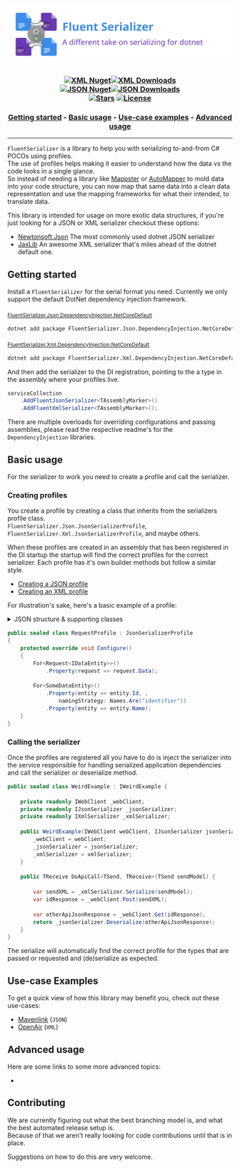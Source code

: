 [//]: # (Header)

[package-url-xml]: https://www.nuget.org/packages/FluentSerializer.Xml/
[package-shield-v-xml]: https://img.shields.io/nuget/v/FluentSerializer.Xml.svg?style=flat-square
[package-shield-d-xml]: https://img.shields.io/nuget/dt/FluentSerializer.Xml.svg?style=flat-square
[package-url-json]: https://www.nuget.org/packages/FluentSerializer.Json/
[package-shield-v-json]: https://img.shields.io/nuget/v/FluentSerializer.Json.svg?style=flat-square
[package-shield-d-json]: https://img.shields.io/nuget/dt/FluentSerializer.Json.svg?style=flat-square

[license-url]: https://github.com/Marvin-Brouwer/FluentSerializer/blob/main/License.md#readme
[license-shield]: https://img.shields.io/badge/license-Apache--2.0-blue.svg?style=flat-square
[repo-stars-url]: https://github.com/Marvin-Brouwer/FluentSerializer/stargazers
[repo-stars-shield]: https://img.shields.io/github/stars/Marvin-Brouwer/FluentSerializer.svg?color=brightgreen&style=flat-square

<h1 align="center">
	<a href="https://github.com/Marvin-Brouwer/FluentSerializer#readme">
	<img alt="Fluent Serializer banner"
		src="https://github.com/Marvin-Brouwer/FluentSerializer/raw/main/doc/logo/Banner.optimized.svg" />
	</a>
</h1>

<h3 align="center">

[![XML Nuget][package-shield-v-xml]![XML Downloads][package-shield-d-xml]][package-url-xml]  
[![JSON Nuget][package-shield-v-json]![JSON Downloads][package-shield-d-Json]][package-url-json]  
[![Stars][repo-stars-shield]][repo-stars-url] [![License][license-shield]][license-url]  

</h3>

[//]: # (TOC)

<h3 align="center">

[Getting started](#getting-started) - 
[Basic usage](#basic-usage) - 
[Use-case examples](#use-case-examples) - 
[Advanced usage](#advanced-usage)

</h3>
<hr/>

[//]: # (Document)
[mappster]: https://github.com/MapsterMapper/Mapster#readme
[automapper]: https://github.com/AutoMapper/AutoMapper#readme

`FluentSerializer` is a library to help you with serializing to-and-from C# POCOs using profiles.  
The use of profiles helps making it easier to understand how the data vs the code looks in a single glance.  
So instead of needing a library like [Mappster][mappster] or [AutoMapper][automapper] to mold data into your code structure, you can now map that same data into a clean data representation and use the mapping frameworks for what their intended, to translate data.  
  
This library is intended for usage on more exotic data structures, if you're just looking for a JSON or XML serializer checkout these options:  
- [Newtonsoft.Json](https://github.com/JamesNK/Newtonsoft.Json#readme)
  The most commonly used dotnet JSON serializer
- [JaxLib](https://github.com/YAXLib/YAXLib#readme)
  An awesome XML serializer that's miles ahead of the dotnet default one.
  

## Getting started
[json-di-dotnet-readme]: https://github.com/Marvin-Brouwer/FluentSerializer/tree/main/src/FluentSerializer.Json.DependencyInjection.NetCoreDefault/Readme.md#readme
[xml-di-dotnet-readme]: https://github.com/Marvin-Brouwer/FluentSerializer/tree/main/src/FluentSerializer.Xml.DependencyInjection.NetCoreDefault/Readme.md#readme

Install a `FluentSerializer` for the serial format you need. Currently we only support the default DotNet dependency injection framework. 

<sub>[FluentSerializer.Json.DependencyInjection.NetCoreDefault][json-di-dotnet-readme]</sub>
```txt
dotnet add package FluentSerializer.Json.DependencyInjection.NetCoreDefault
```  
<sub>[FluentSerializer.Xml.DependencyInjection.NetCoreDefault][xml-di-dotnet-readme]</sub>
```txt
dotnet add package FluentSerializer.Xml.DependencyInjection.NetCoreDefault
```

And then add the serializer to the DI registration, pointing to the a type in the assembly where your profiles live.
```csharp
serviceCollection
	.AddFluentJsonSerializer<TAssemblyMarker>()
	.AddFluentXmlSerializer<TAssemblyMarker>();
```
There are multiple overloads for overriding configurations and passing assemblies, please read the respective readme's for the `DependencyInjection` libraries.

## Basic usage

For the serializer to work you need to create a profile and call the serializer.

### Creating profiles
You create a profile by creating a class that inherits from the serializers profile class.  
`FluentSerializer.Json.JsonSerializerProfile`, `FluentSerializer.Xml.JsonSerializerProfile`, and maybe others.  
 
When these profiles are created in an assembly that has been registered in the DI startup the startup will find the correct profiles for the correct serializer. Each profile has it's own builder methods but follow a similar style.  
- [Creating a JSON profile](https://github.com/Marvin-Brouwer/FluentSerializer/tree/main/src/FluentSerializer.Json/Readme.md#creating-profiles)
- [Creating an XML profile](https://github.com/Marvin-Brouwer/FluentSerializer/tree/main/src/FluentSerializer.Xml/Readme.md#creating-profiles)  

For illustration's sake, here's a basic example of a profile:  
<details>
  <summary>JSON structure & supporting classes</summary>

```jsonc
{ 
	"data": [{
		"identifier": 1,
		"name": "someName",
		// Some other properties we don't map
	}]
}
```
```csharp
public sealed class Request<TDataEntity> where TDataEntity: IDataEntity {
	public List<TDataEntity> Data { get; set; }
}
```
```csharp
public sealed class SomeDataEntity: IDataEntity {
	public string Id { get; set; }
	public string Name { get; set; }
}
```
</details>

```csharp
public sealed class RequestProfile : JsonSerializerProfile
{
	protected override void Configure()
	{
		For<Request<IDataEntity>>()
			.Property(request => request.Data);
		
		For<SomeDataEntity>()
			.Property(entity => entity.Id, ,
				namingStrategy: Names.Are("identifier"))
			.Property(entity => entity.Name);
	}
}
```

### Calling the serializer
Once the profiles are registered all you have to do is inject the serializer into the service responsible for handling serialized application dependencies and call the serializer or deserialize method.
```csharp
public sealed class WeirdExample : IWeirdExample {

	private readonly IWebClient _webClient;
	private readonly IJsonSerializer _jsonSerializer;
	private readonly IXmlSerializer _xmlSerializer;

	public WeirdExample(IWebClient webClient, IJsonSerializer jsonSerializer, IXmlSerializer xmlSerializer) {
		_webClient = webClient;
		_jsonSerializer = jsonSerializer;
		_xmlSerializer = xmlSerializer;
	}

	public TReceive DoApiCall<TSend, TReceive>(TSend sendModel) {

		var sendXML = _xmlSerializer.Serialize(sendModel);
		var idResponse = _webClient.Post(sendXML);

		var otherApiJsonResponse = _webClient.Get(idResponse);
		return _jsonSerializer.Deserialize(otherApiJsonResponse);
	}
}
```
The serialize will automatically find the correct profile for the types that are passed or requested and (de)serialize as expected.

## Use-case Examples

To get a quick view of how this library may benefit you, check out these use-cases:

- [Mavenlink](https://github.com/Marvin-Brouwer/FluentSerializer/tree/main/src/FluentSerializer.UseCase.Mavenlink/Readme.md#readme) (`JSON`)
- [OpenAir](https://github.com/Marvin-Brouwer/FluentSerializer/tree/main/src/FluentSerializer.UseCase.OpenAir/Readme.md#readme) (`XML`)

## Advanced usage

Here are some links to some more advanced topics:

<!-- TODO: Write up advanced concepts -->
- 

## Contributing
We are currently figuring out what the best branching model is, and what the best automated release setup is.  
Because of that we aren't really looking for code contributions until that is in place.  
  
Suggestions on how to do this are very welcome.  
